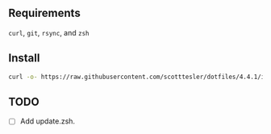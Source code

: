 ## Requirements

`curl`, `git`, `rsync`, and `zsh`

## Install

```bash
curl -o- https://raw.githubusercontent.com/scotttesler/dotfiles/4.4.1/install.zsh | zsh
```

## TODO

- [ ] Add update.zsh.
